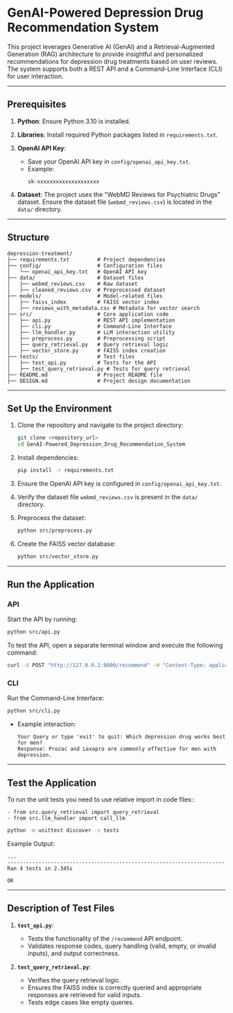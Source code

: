 # **GenAI-Powered Depression Drug Recommendation System**

This project leverages Generative AI (GenAI) and a Retrieval-Augmented Generation (RAG) architecture to provide insightful and personalized recommendations for depression drug treatments based on user reviews. The system supports both a REST API and a Command-Line Interface (CLI) for user interaction.

---

## **Prerequisites**

1. **Python**: Ensure Python 3.10 is installed.

2. **Libraries**: Install required Python packages listed in `requirements.txt`.

3. **OpenAI API Key**:

   - Save your OpenAI API key in `config/openai_api_key.txt`.
   - Example:
     ```text
     sk-xxxxxxxxxxxxxxxxxxxx
     ```

4. **Dataset**: The project uses the "WebMD Reviews for Psychiatric Drugs" dataset. Ensure the dataset file (`webmd_reviews.csv`) is located in the `data/` directory.

---

## **Structure**

```plaintext
depression-treatment/
├── requirements.txt         # Project dependencies
├── config/                  # Configuration files
│   └── openai_api_key.txt   # OpenAI API key
├── data/                    # Dataset files
│   ├── webmd_reviews.csv    # Raw dataset
│   ├── cleaned_reviews.csv  # Preprocessed dataset
├── models/                  # Model-related files
│   ├── faiss_index          # FAISS vector index
│   ├── reviews_with_metadata.csv # Metadata for vector search
├── src/                     # Core application code
│   ├── api.py               # REST API implementation
│   ├── cli.py               # Command-Line Interface
│   ├── llm_handler.py       # LLM interaction utility
│   ├── preprocess.py        # Preprocessing script
│   ├── query_retrieval.py   # Query retrieval logic
│   ├── vector_store.py      # FAISS index creation
├── tests/                   # Test files
│   ├── test_api.py          # Tests for the API
│   ├── test_query_retrieval.py # Tests for query retrieval
├── README.md                # Project README file
├── DESIGN.md                # Project design documentation
```

---

## **Set Up the Environment**

1. Clone the repository and navigate to the project directory:

   ```bash
   git clone <repository_url>
   cd GenAI-Powered_Depression_Drug_Recommendation_System
   ```

2. Install dependencies:

   ```bash
   pip install -r requirements.txt
   ```

3. Ensure the OpenAI API key is configured in `config/openai_api_key.txt`.

4. Verify the dataset file `webmd_reviews.csv` is present in the `data/` directory.

5. Preprocess the dataset:

   ```bash
   python src/preprocess.py
   ```

6. Create the FAISS vector database:

   ```bash
   python src/vector_store.py
   ```

---

## **Run the Application**

### **API**

Start the API by running:

```bash
python src/api.py
```

To test the API, open a separate terminal window and execute the following command:

```bash
curl -X POST "http://127.0.0.1:8000/recommend" -H "Content-Type: application/json" -d "{\"query\": \"Which depression drug works best for women aged 30 to 40?\"}"

```

### **CLI**

Run the Command-Line Interface:

```bash
python src/cli.py
```

- Example interaction:
  ```plaintext
  Your Query or type 'exit' to quit: Which depression drug works best for men?
  Response: Prozac and Lexapro are commonly effective for men with depression.
  ```

---

## **Test the Application**

To run the unit tests you need to use relative import in code files::

	- from src.query_retrieval import query_retrieval
	- from src.llm_handler import call_llm

```bash
python -m unittest discover -s tests
```

Example Output:

```plaintext
...
----------------------------------------------------------------------
Ran 4 tests in 2.345s

OK
```

---

## **Description of Test Files**

1. **`test_api.py`**:

   - Tests the functionality of the `/recommend` API endpoint.
   - Validates response codes, query handling (valid, empty, or invalid inputs), and output correctness.

2. **`test_query_retrieval.py`**:

   - Verifies the query retrieval logic.
   - Ensures the FAISS index is correctly queried and appropriate responses are retrieved for valid inputs.
   - Tests edge cases like empty queries.


